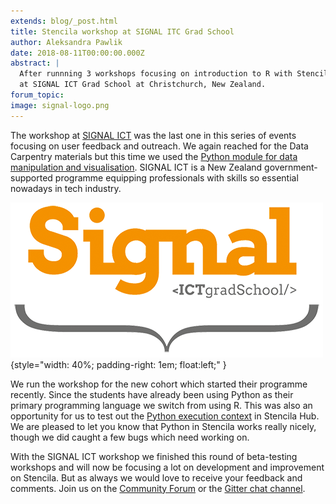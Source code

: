 ```yaml
---
extends: blog/_post.html
title: Stencila workshop at SIGNAL ITC Grad School
author: Aleksandra Pawlik
date: 2018-08-11T00:00:00.000Z
abstract: |
  After runnning 3 workshops focusing on introduction to R with Stencila we switched to Python. On 6th August we run a hands-on workshop
  at SIGNAL ICT Grad School at Christchurch, New Zealand.
forum_topic:
image: signal-logo.png
---
```


The workshop at [SIGNAL ICT](https://signal.ac.nz) was the last one in this series of events focusing on user feedback and outreach. We again reached
for the Data Carpentry materials but this time we used the [Python module for data manipulation and visualisation](https://datacarpentry.org/python-ecology-lesson/).
SIGNAL ICT is a New Zealand government-supported programme equipping professionals with skills so essential nowadays in tech industry.

![SINGNAL ICT logo](signal-logo.png)
{style="width: 40%; padding-right: 1em; float:left;" }

We run the workshop for the new cohort which started their programme recently. Since the students have already been using Python as their primary
programming language we switch from using R. This was also an opportunity for us to test out the [Python execution context](https://github.com/stencila/py)
in Stencila Hub. We are pleased to let you know that Python in Stencila works really nicely, though we did caught a few bugs which need working on.

With the SIGNAL ICT workshop we finished this round of beta-testing workshops and will now be focusing a lot on development and improvement on Stencila. But
as always we would love to receive your feedback and comments. Join us on the [Community Forum](https://community.stenci.la/) or
the [Gitter chat channel](https://gitter.im/stencila/stencila).
